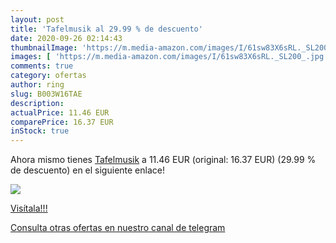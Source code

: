 ```yaml
---
layout: post
title: 'Tafelmusik al 29.99 % de descuento'
date: 2020-09-26 02:14:43
thumbnailImage: 'https://m.media-amazon.com/images/I/61sw83X6sRL._SL200_.jpg'
images: [ 'https://m.media-amazon.com/images/I/61sw83X6sRL._SL200_.jpg' ]
comments: true
category: ofertas
author: ring
slug: B003W16TAE
description:
actualPrice: 11.46 EUR
comparePrice: 16.37 EUR
inStock: true
---
```


Ahora mismo tienes [Tafelmusik](https://www.amazon.com/dp/B003W16TAE/?tag=redken08-20) a 11.46 EUR (original: 16.37 EUR) (29.99 %  de descuento) en el siguiente enlace!

[![](https://m.media-amazon.com/images/I/61sw83X6sRL._SL200_.jpg)](https://www.amazon.com/dp/B003W16TAE/?tag=redken08-20)

[Visítala!!!](https://www.amazon.com/dp/B003W16TAE/?tag=redken08-20)

[Consulta otras ofertas en nuestro canal de telegram](https://t.me/s/ofertas25)
